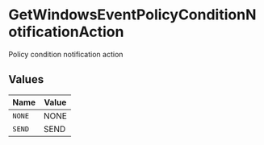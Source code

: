 # GetWindowsEventPolicyConditionNotificationAction

Policy condition notification action


## Values

| Name   | Value  |
| ------ | ------ |
| `NONE` | NONE   |
| `SEND` | SEND   |